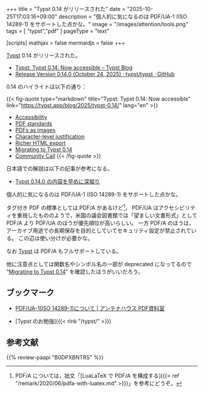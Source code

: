 +++
title = "Typst 0.14 がリリースされた"
date =  "2025-10-25T17:03:16+09:00"
description = "個人的に気になるのは PDF/UA-1 (ISO 14289-1) をサポートした点かな。"
image = "/images/attention/tools.png"
tags  = [ "typst","pdf" ]
pageType = "text"

[scripts]
  mathjax = false
  mermaidjs = false
+++

[Typst] 0.14 がリリースされた。

- [Typst: Typst 0.14: Now accessible – Typst Blog](https://typst.app/blog/2025/typst-0.14/)
- [Release Version 0.14.0 (October 24, 2025) · typst/typst · GitHub](https://github.com/typst/typst/releases/tag/v0.14.0)

0.14 のハイライトは以下の通り：

{{< fig-quote type="markdown" title="Typst: Typst 0.14: Now accessible" link="https://typst.app/blog/2025/typst-0.14/" lang="en" >}}
- [Accessibility](https://typst.app/blog/2025/typst-0.14/#accessibility)
- [PDF standards](https://typst.app/blog/2025/typst-0.14/#pdf-standards)
- [PDFs as images](https://typst.app/blog/2025/typst-0.14/#pdfs-as-images)
- [Character-level justification](https://typst.app/blog/2025/typst-0.14/#character-level-justification)
- [Richer HTML export](https://typst.app/blog/2025/typst-0.14/#richer-html-export)
- [Migrating to Typst 0.14](https://typst.app/blog/2025/typst-0.14/#migrating)
- [Community Call](https://typst.app/blog/2025/typst-0.14/#community-call)
{{< /fig-quote >}}

日本語での解説は以下の記事が参考になる。

- [Typst 0.14.0 の内容を早めに深堀り](https://zenn.dev/monaqa/articles/2025-10-24-typst-updates-v0-14)

個人的に気になるのは PDF/UA-1 (ISO 14289-1) をサポートした点かな。

タグ付き PDF の標準としては PDF/A があるけど[^p1]， PDF/UA はアクセシビリティを重視したもののようで，米国の議会図書館では「望ましい文書形式」として PDF/A より PDF/UA のほうが優先順位が高いらしい。
一方 PDF/A のほうは，アーカイブ用途での長期保存を目的としていてセキュリティ設定が禁止されている。
この辺は使い分けが必要かな。

[^p1]: PDF/A については，拙文「[LuaLaTeX で PDF/A を構成する]({{< ref "/remark/2020/06/pdfa-with-luatex.md" >}})」を参考にどうぞ。

なお [Typst] は PDF/A もフルサポートしている。

他に注意点としては関数名やシンボル名の一部が deprecated になってるので “[Migrating to Typst 0.14](https://typst.app/blog/2025/typst-0.14/#migrating)” を確認したほうがいいだろう。

## ブックマーク

- [PDF/UA-1(ISO 14289-1)について | アンテナハウス PDF資料室](https://www.antenna.co.jp/PDF/reference/PDFUA-1.html)

- [Typst のお勉強]({{< rlnk "/typst/" >}})

[Typst]: https://typst.app/ "Typst: Compose papers faster"
[Typst Documentation]: https://typst.app/docs/ "Typst Documentation"
[Tutorial]: https://typst.app/docs/tutorial "Tutorial – Typst Documentation"

## 参考文献

{{% review-paapi "B0DPXBNTRS" %}} <!-- Typst完全入門-->

